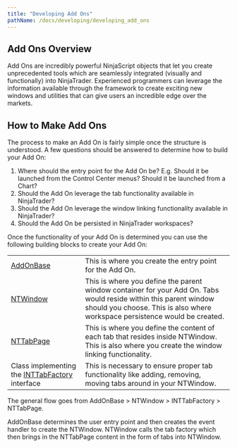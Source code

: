 ```yaml
---
title: "Developing Add Ons"
pathName: /docs/developing/developing_add_ons
---
```


## Add Ons Overview

Add Ons are incredibly powerful NinjaScript objects that let you create unprecedented tools which are seamlessly integrated (visually and functionally) into NinjaTrader. Experienced programmers can leverage the information available through the framework to create exciting new windows and utilities that can give users an incredible edge over the markets.

## How to Make Add Ons

The process to make an Add On is fairly simple once the structure is understood. A few questions should be answered to determine how to build your Add On:

1. Where should the entry point for the Add On be? E.g. Should it be launched from the Control Center menus? Should it be launched from a Chart?
2. Should the Add On leverage the tab functionality available in NinjaTrader?
3. Should the Add On leverage the window linking functionality available in NinjaTrader?
4. Should the Add On be persisted in NinjaTrader workspaces?

Once the functionality of your Add On is determined you can use the following building blocks to create your Add On:

|  |  |
| --- | --- |
| [AddOnBase](/docs/desktop/add_on) | This is where you create the entry point for the Add On. |
| [NTWindow](/docs/desktop/ntwindow) | This is where you define the parent window container for your Add On. Tabs would reside within this parent window should you choose. This is also where workspace persistence would be created. |
| [NTTabPage](/docs/desktop/nttabpage_class) | This is where you define the content of each tab that resides inside NTWindow. This is also where you create the window linking functionality. |
| Class implementing the [INTTabFactory](/docs/desktop/inttabfactory_class) interface | This is necessary to ensure proper tab functionality like adding, removing, moving tabs around in your NTWindow. |

The general flow goes from AddOnBase > NTWindow > INTTabFactory > NTTabPage.

AddOnBase determines the user entry point and then creates the event handler to create the NTWindow. NTWindow calls the tab factory which then brings in the NTTabPage content in the form of tabs into NTWindow.

